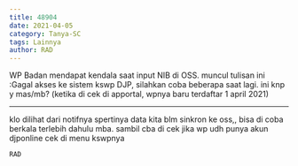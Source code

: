```yaml
---
title: 48904
date: 2021-04-05
category: Tanya-SC
tags: Lainnya
author: RAD
---
```


WP Badan mendapat kendala saat input NIB di OSS. muncul tulisan ini :Gagal akses ke sistem kswp DJP, silahkan coba beberapa saat lagi. ini knp y mas/mb? (ketika di cek di apportal, wpnya baru terdaftar 1 april 2021)

---

klo dilihat dari notifnya spertinya data kita blm sinkron ke oss,, bisa di coba berkala terlebih dahulu mba. sambil cba di cek jika wp udh punya akun djponline cek di menu kswpnya

`RAD`
